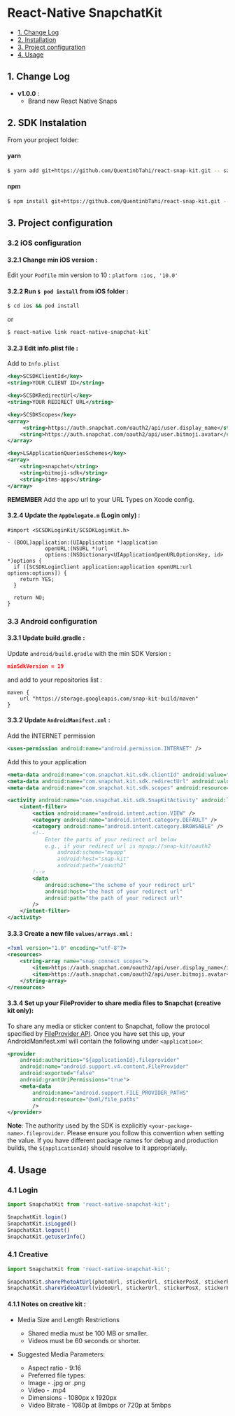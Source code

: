 # React-Native SnapchatKit

- [1. Change Log](#changelog)
- [2. Installation](#installation)
- [3. Project configuration](#projectConfiguration)
- [4. Usage](#usage)

<a id="changelog"></a>
## 1. Change Log

* **v1.0.0** :
    - Brand new React Native Snaps  

<a id="installation"></a>
## 2. SDK Instalation

From your project folder: 

#### yarn

```bash
$ yarn add git+https://github.com/QuentinbTahi/react-snap-kit.git -- save
```

#### npm

```bash
$ npm install git+https://github.com/QuentinbTahi/react-snap-kit.git -- save
```

<a id="projectConfiguration"></a>
## 3. Project configuration

### 3.2 iOS configuration

#### 3.2.1 Change min iOS version : 

Edit your `Podfile` min version to 10 : `platform :ios, '10.0'`

#### 3.2.2 Run `$ pod install` from iOS folder : 

```bash
$ cd ios && pod install
```
or
```bash
$ react-native link react-native-snapchat-kit`
```
#### 3.2.3 Edit info.plist file : 

Add to `Info.plist`

```xml
<key>SCSDKClientId</key>
<string>YOUR CLIENT ID</string>

<key>SCSDKRedirectUrl</key>
<string>YOUR REDIRECT URL</string>

<key>SCSDKScopes</key>
<array>
     <string>https://auth.snapchat.com/oauth2/api/user.display_name</string>
    <string>https://auth.snapchat.com/oauth2/api/user.bitmoji.avatar</string>
</array>

<key>LSApplicationQueriesSchemes</key>
<array>
    <string>snapchat</string>
    <string>bitmoji-sdk</string>
    <string>itms-apps</string>
</array>
```

**REMEMBER** Add the app url to your URL Types on Xcode config.


#### 3.2.4 Update the `AppDelegate.m` (Login only) :

```objc
#import <SCSDKLoginKit/SCSDKLoginKit.h>

- (BOOL)application:(UIApplication *)application
            openURL:(NSURL *)url
            options:(NSDictionary<UIApplicationOpenURLOptionsKey, id> *)options {
  if ([SCSDKLoginClient application:application openURL:url options:options]) {
    return YES;
  }
  
  return NO;
}
```

### 3.3 Android configuration

#### 3.3.1 Update build.gradle :

Update `android/build.gradle` with the min SDK Version :
```json
minSdkVersion = 19
```
and add to your repositories list :
```
maven {
    url "https://storage.googleapis.com/snap-kit-build/maven"
}
```

#### 3.3.2 Update `AndroidManifest.xml` :

Add the INTERNET permission
```xml
<uses-permission android:name="android.permission.INTERNET" />
```

Add this to your application
```xml
<meta-data android:name="com.snapchat.kit.sdk.clientId" android:value="YOUR CLIENT ID" />
<meta-data android:name="com.snapchat.kit.sdk.redirectUrl" android:value="YOUR REDIRECT URL" />
<meta-data android:name="com.snapchat.kit.sdk.scopes" android:resource="@array/snap_connect_scopes" />

<activity android:name="com.snapchat.kit.sdk.SnapKitActivity" android:launchMode="singleTask">
    <intent-filter>
        <action android:name="android.intent.action.VIEW" />
        <category android:name="android.intent.category.DEFAULT" />
        <category android:name="android.intent.category.BROWSABLE" />
        <!--
            Enter the parts of your redirect url below
            e.g., if your redirect url is myapp://snap-kit/oauth2
                android:scheme="myapp"
                android:host="snap-kit"
                android:path="/oauth2"
        !-->
        <data
            android:scheme="the scheme of your redirect url"
            android:host="the host of your redirect url"
            android:path="the path of your redirect url"
        />
    </intent-filter>
</activity>
```

#### 3.3.3 Create a new file `values/arrays.xml` :
```xml
<?xml version="1.0" encoding="utf-8"?>
<resources>
    <string-array name="snap_connect_scopes">
        <item>https://auth.snapchat.com/oauth2/api/user.display_name</item>
        <item>https://auth.snapchat.com/oauth2/api/user.bitmoji.avatar</item>
    </string-array>
</resources>
```

#### 3.3.4 Set up your FileProvider to share media files to Snapchat (creative kit only):

To share any media or sticker content to Snapchat, follow the protocol specified by [FileProvider API](https://developer.android.com/reference/android/support/v4/content/FileProvider). Once you have set this up, your AndroidManifest.xml will contain the following under `<application>`:
    
```xml
<provider
    android:authorities="${applicationId}.fileprovider"
    android:name="android.support.v4.content.FileProvider"
    android:exported="false"
    android:grantUriPermissions="true">
    <meta-data
        android:name="android.support.FILE_PROVIDER_PATHS"
        android:resource="@xml/file_paths"
        />
</provider>
```
        
**Note**: The authority used by the SDK is explicitly `<your-package-name>.fileprovider`. Please ensure you follow this convention when setting the value. If you have different package names for debug and production builds, the `${applicationId}` should resolve to it appropriately.

<a id="usage"></a>
## 4. Usage

### 4.1 Login

```javascript
import SnapchatKit from 'react-native-snapchat-kit';

SnapchatKit.login() 
SnapchatKit.isLogged()
SnapchatKit.logout()
SnapchatKit.getUserInfo()
```

### 4.1 Creative

```javascript
import SnapchatKit from 'react-native-snapchat-kit';

SnapchatKit.sharePhotoAtUrl(photoUrl, stickerUrl, stickerPosX, stickerPosY, attachmentUrl, caption);
SnapchatKit.shareVideoAtUrl(videoUrl, stickerUrl, stickerPosX, stickerPosY, attachmentUrl, caption)
```

#### 4.1.1 Notes on creative kit :

- Media Size and Length Restrictions
  * Shared media must be 100 MB or smaller.
  * Videos must be 60 seconds or shorter.

- Suggested Media Parameters:
  * Aspect ratio - 9:16
  * Preferred file types:
  * Image - .jpg or .png
  * Video - .mp4
  * Dimensions - 1080px x 1920px
  * Video Bitrate - 1080p at 8mbps or 720p at 5mbps


